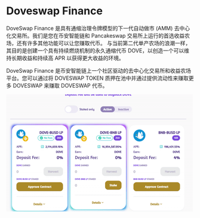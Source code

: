 # Doveswap Finance

DoveSwap Finance 是具有通缩治理令牌模型的下一代自动做市 (AMM) 去中心化交易所。我们是您在币安智能链和 Pancakeswap 交易所上运行的首选收益农场，还有许多其他功能可以让您赚取代币。
与当前第二代单产农场的浪潮一样，其目的是创建一个具有持续燃烧机制的永久通缩代币 DOVE，以创造一个可以维持长期收益和持续高 APR 以获得更大收益的环境。

DoveSwap Finance 是币安智能链上一个社区驱动的去中心化交易所和收益农场平台。您可以通过将 DOVESWAP TOKEN 质押在池中并通过提供流动性来赚取更多 DOVESWAP 来赚取 DOVESWAP 代币。

![doveswapfinance-dapp-defi-bsc-image1-500x315_e90a8d05e7b364ea678f58d3c9ee7025](doveswapfinance-dapp-defi-bsc-image1-500x315_e90a8d05e7b364ea678f58d3c9ee7025.png)
